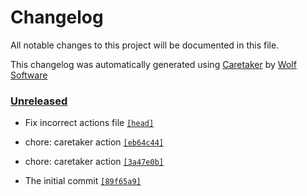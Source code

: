 # Changelog

All notable changes to this project will be documented in this file.


This changelog was automatically generated using [Caretaker](https://github.com/DevelopersToolbox/caretaker) by [Wolf Software](https://github.com/WolfSoftware)

### [Unreleased](https://github.com/ActionsToolbox/gem-build-and-release-action/compare/v0.0.1...HEAD)

- Fix incorrect actions file [`[head]`](https://github.com/ActionsToolbox/gem-build-and-release-action/commit/)

- chore: caretaker action [`[eb64c44]`](https://github.com/ActionsToolbox/gem-build-and-release-action/commit/eb64c44bf60ec35962a4a67c40a79c481482fb77)

- chore: caretaker action [`[3a47e0b]`](https://github.com/ActionsToolbox/gem-build-and-release-action/commit/3a47e0b494e36a954c4cc4be20306613cae3d52b)

- The initial commit [`[89f65a9]`](https://github.com/ActionsToolbox/gem-build-and-release-action/commit/89f65a96bb7e75e2d20d05a4a1069837f29becb5)

